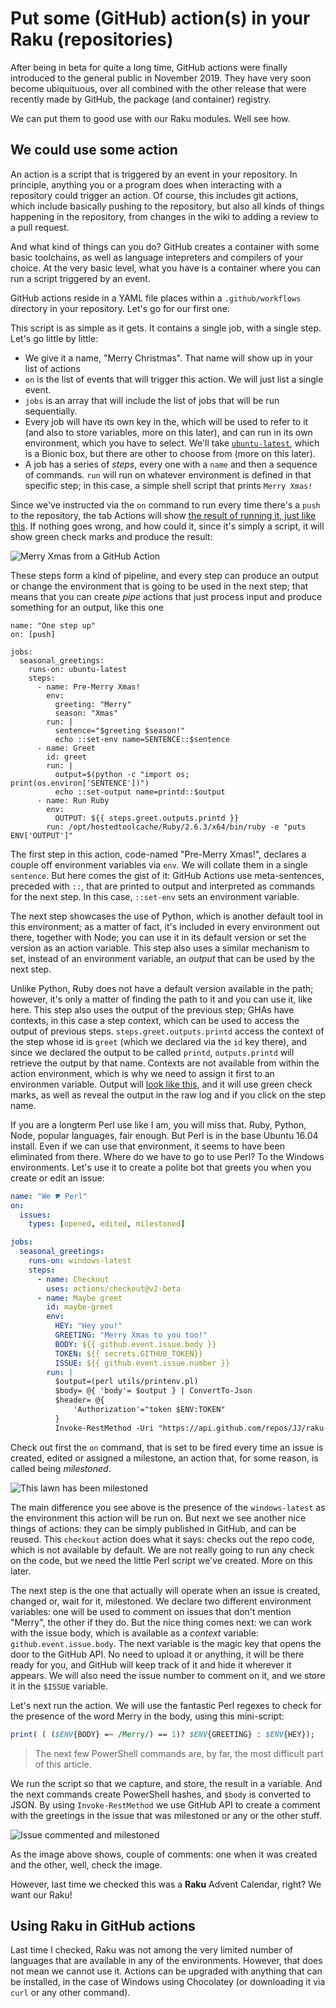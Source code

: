 # Put some (GitHub) action(s) in your Raku (repositories)

After being in beta for quite a long time, GitHub actions were finally
introduced to the general public in November 2019. They have very soon
become ubiquituous, over all combined with the other release that
were recently made by GitHub, the package (and container) registry.

We can put them to good use with our Raku modules. Well see how.

## We could use some action

An action is a script that is triggered by an event in your
repository. In principle, anything you or a program does when
interacting with a repository could trigger an action. Of course, this
includes git actions, which include basically pushing to the
repository, but also all kinds of things happening in the repository,
from changes in the wiki to adding a review to a pull request.

And what kind of things can you do? GitHub creates a container with
some basic toolchains, as well as language intepreters and compilers of your
choice. At the very basic level, what you have is a container where
you can run a script triggered by an event.

GitHub actions reside in a YAML file places within a
`.github/workflows` directory in your repository. Let's go for our
first one:

<script src="https://gist.github.com/JJ/39fa1e49b28e962ae1914514feada12a.js"></script>

This script is as simple as it gets. It contains a single job, with a
single step. Let's go little by little:

* We give it a name, "Merry Christmas". That name will show up in your
  list of actions
* `on` is the list of events that will trigger this action. We will
  just list a single event.
* `jobs` is an array that will include the list of jobs that will be
  run sequentially.
* Every job will have its own key in the, which will be used to refer
  to it (and also to store variables, more on this later), and can run
  in its own environment, which you have to select. We'll take
  [`ubuntu-latest`](https://help.github.com/es/actions/automating-your-workflow-with-github-actions/virtual-environments-for-github-hosted-runners#supported-runners-and-hardware-resources),
  which is a Bionic box, but there are other to choose from (more on
  this later). 
* A job has a series of *steps*, every one with a `name` and then a
  sequence of commands. `run` will run on whatever environment is
  defined in that specific step; in this case, a simple shell script
  that prints `Merry Xmas!`
  
Since we've instructed via the `on` command to run every time there's
a `push` to the repository, the tab Actions will show [the result of
running it, just like this](https://github.com/JJ/raku-advent-calendar-article-2019/commit/1cbe9578458dcd7b425e94a58998c53a1af49fe9/checks?check_suite_id=340377462). If
nothing goes wrong, and how could it, since it's simply a script, it
will show green check marks and produce the result:

![Merry Xmas from a GitHub Action](img/hello-action.png)

These steps form a kind of pipeline, and every step can produce an output or change the environment that is going to be used in the next step; that means that you can create *pipe* actions that just process input and produce something for an output, like this one

```
name: "One step up"
on: [push]

jobs:
  seasonal_greetings:
    runs-on: ubuntu-latest
    steps:
      - name: Pre-Merry Xmas!
        env:
          greeting: "Merry"
          season: "Xmas"
        run: |
          sentence="$greeting $season!"
          echo ::set-env name=SENTENCE::$sentence
      - name: Greet
        id: greet
        run: |
          output=$(python -c "import os; print(os.environ['SENTENCE'])")
          echo ::set-output name=printd::$output
      - name: Run Ruby
        env:
          OUTPUT: ${{ steps.greet.outputs.printd }}
        run: /opt/hostedtoolcache/Ruby/2.6.3/x64/bin/ruby -e "puts ENV['OUTPUT']"
```

The first step in this action, code-named "Pre-Merry Xmas!", declares
a couple off environment variables via `env`. We will collate them in
a single `sentence`. But here comes the gist of it: GitHub Actions use
meta-sentences, preceded with `::`, that are printed to output and
interpreted as commands for the next step. In this case, `::set-env`
sets an environment variable.

The next step showcases the use of Python, which is another default
tool in this environment; as a matter of fact, it's included in every
environment out there, together with Node; you can use it in its
default version or set the version as an action variable. This step
also uses a similar mechanism to set, instead of an environment
variable, an *output* that can be used by the next step.

Unlike Python, Ruby does not have a default version available in the
path; however, it's only a matter of finding the path to it and you
can use it, like here. This step also uses the output of the previous
step; GHAs have contexts, in this case a step context, which can be
used to access the output of previous
steps. `steps.greet.outputs.printd` access the context of the step
whose id is `greet` (which we declared via the `id` key there), and
since we declared the output to be called `printd`, `outputs.printd`
will retrieve the output by that name. Contexts are not available from
within the action environment, which is why we need to assign it first
to an environmen variable. Output will [look like
this](https://github.com/JJ/raku-advent-calendar-article-2019/commit/01da3afeb1a5258293e328a9985a088bc7aa60d0/checks?check_suite_id=341279210),
and it will use green check marks, as well as reveal the output in the
raw log and if you click on the step name.

If you are a longterm Perl use like I am, you will miss that. Ruby,
Python, Node, popular languages, fair enough. But Perl is in the base
Ubuntu 16.04 install. Even if we can use that environment, it seems to
have been eliminated from there. Where do we have to go to use Perl?
To the Windows environments. Let's use it to create a polite bot that
greets you when you create or edit an issue:

```yaml
name: "We 🎔 Perl"
on:
  issues:
    types: [opened, edited, milestoned]

jobs:
  seasonal_greetings:
    runs-on: windows-latest
    steps:
      - name: Checkout
        uses: actions/checkout@v2-beta
      - name: Maybe greet
        id: maybe-greet
        env:
          HEY: "Hey you!"
          GREETING: "Merry Xmas to you too!"
          BODY: ${{ github.event.issue.body }}
          TOKEN: ${{ secrets.GITHUB_TOKEN}}
          ISSUE: ${{ github.event.issue.number }}
        run: |
          $output=(perl utils/printenv.pl)
          $body= @{ 'body'= $output } | ConvertTo-Json
          $header= @{
              'Authorization'="token $ENV:TOKEN"
          }
          Invoke-RestMethod -Uri "https://api.github.com/repos/JJ/raku-advent-calendar-article-2019/issues/$ENV:ISSUE/comments" -Method 'Post' -Body $body -Headers $header
```

Check out first the `on` command, that is set to be fired every time
an issue is created, edited or assigned a milestone, an action that,
for some reason, is called being *milestoned*.


![This lawn has been milestoned](https://rakuadventcalendar.wordpress.com/)

The main difference you see above is the presence of the
`windows-latest` as the environment this action will be run on. But
next we see another nice things of actions: they can be simply
published in GitHub, and can be reused. This `checkout` action does
what it says: checks out the repo code, which is not available by
default. We are not really going to run any check on the code, but we
need the little Perl script we've created. More on this later.

The next step is the one that actually will operate when an issue is
created, changed or, wait for it, milestoned. We declare two different
environment variables: one will be used to comment on issues that
don't mention "Merry", the other if they do. But the nice thing comes
next: we can work with the issue body, which is available as a
*context* variable: `github.event.issue.body`. The next variable is
the magic key that opens the door to the GitHub API. No need to upload
it or anything, it will be there ready for you, and GitHub will keep
track of it and hide it wherever it appears. We will also need the
issue number to comment on it, and we store it in the `$ISSUE`
variable. 

Let's next run the action. We will use the fantastic Perl regexes to
check for the presence of the word Merry in the body, using this
mini-script:

```perl
print( ( ($ENV{BODY} =~ /Merry/) == 1)? $ENV{GREETING} : $ENV{HEY});
```

> The next few PowerShell commands are, by far, the most difficult part
of this article.

We run the script so that we capture, and store, the result in a
variable. And the next commands create PowerShell hashes, and `$body`
is converted to JSON. By using `Invoke-RestMethod` we use GitHub API
to create a comment with the greetings in the issue that was
milestoned or any or the other stuff.

![Issue commented and milestoned](img/issue-action.png)

As the image above shows, couple of comments: one when it was created
and the other, well, check the image.

However, last time we checked this was a **Raku** Advent Calendar,
right? We want our Raku!

## Using Raku in GitHub actions

Last time I checked, Raku was not among the very limited number of
languages that are available in any of the environments. However, that
does not mean we cannot use it. Actions can be upgraded with anything
that can be installed, in the case of Windows using Chocolatey (or
downloading it via `curl` or any other command).
